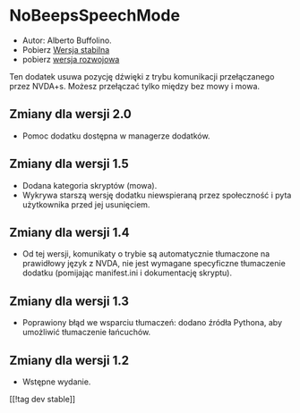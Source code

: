 # NoBeepsSpeechMode #
*	 Autor: Alberto Buffolino.
*	 Pobierz [Wersja stabilna][1]
*	 pobierz [wersja rozwojowa][2]

Ten dodatek usuwa pozycję dźwięki z trybu komunikacji przełączanego przez
NVDA+s.  Możesz przełączać tylko między bez mowy i mowa.

## Zmiany dla wersji 2.0 ##
*	 Pomoc dodatku dostępna w managerze dodatków.

## Zmiany dla wersji 1.5 ##
*	 Dodana kategoria skryptów (mowa).
*	 Wykrywa starszą wersję dodatku niewspieraną przez społeczność i pyta
   użytkownika przed jej usunięciem.

## Zmiany dla wersji 1.4 ##
*	 Od tej wersji, komunikaty o trybie są automatycznie tłumaczone na
   prawidłowy język z NVDA, nie jest wymagane specyficzne tłumaczenie
   dodatku (pomijając manifest.ini i dokumentację skryptu).

## Zmiany dla wersji 1.3 ##
*	 Poprawiony błąd we wsparciu tłumaczeń: dodano źródła Pythona, aby
   umożliwić tłumaczenie łańcuchów.

## Zmiany dla wersji 1.2 ##
*	 Wstępne wydanie.

[[!tag dev stable]]

[1]: https://www.nvaccess.org/addonStore/legacy?file=noBeepsSpeechMode

[2]: https://www.nvaccess.org/addonStore/legacy?file=noBeepsSpeechMode-dev
